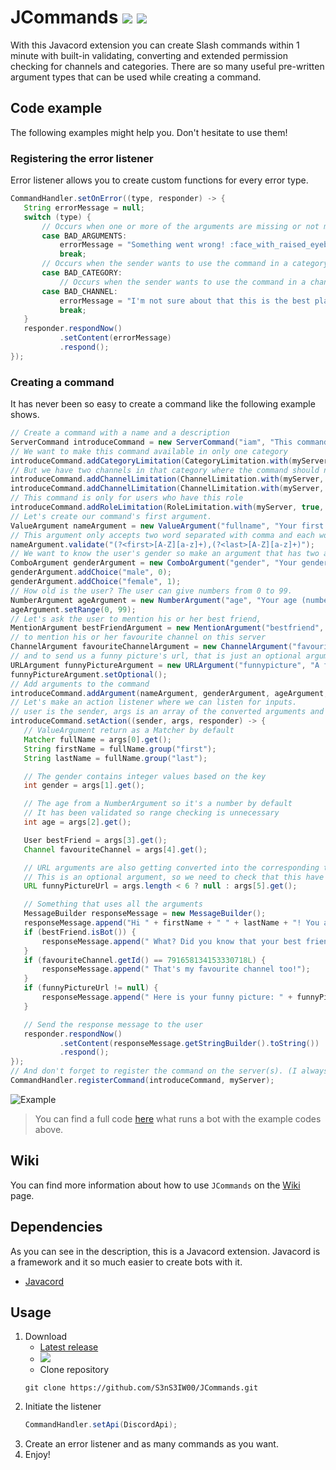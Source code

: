 # JCommands [![](https://img.shields.io/badge/Version-4.0.1-blue)](https://github.com/S3nS3IW00/JCommands) [![](https://img.shields.io/badge/Javadoc-Latest-green)](https://s3ns3iw00.github.io/JCommands/javadoc/)

With this Javacord extension you can create Slash commands within 1 minute with built-in validating, converting and
extended permission checking for channels and categories. There are so many useful pre-written argument types that can
be used while creating a command.

## Code example

The following examples might help you. Don't hesitate to use them!

### Registering the error listener

Error listener allows you to create custom functions for every error type.

```java  
CommandHandler.setOnError((type, responder) -> {
   String errorMessage = null;
   switch (type) {
       // Occurs when one or more of the arguments are missing or not matching the pattern.
       case BAD_ARGUMENTS:
           errorMessage = "Something went wrong! :face_with_raised_eyebrow:";
           break;
       // Occurs when the sender wants to use the command in a category where it is not allowed.
       case BAD_CATEGORY:
           // Occurs when the sender wants to use the command in a channel where it is not allowed.
       case BAD_CHANNEL:
           errorMessage = "I'm not sure about that this is the best place to use this command. :face_with_raised_eyebrow:";
           break;
   }
   responder.respondNow()
           .setContent(errorMessage)
           .respond();
});
```  
  
### Creating a command  
It has never been so easy to create a command like the following example shows.

```java  
// Create a command with a name and a description
ServerCommand introduceCommand = new ServerCommand("iam", "This command is for to introduce yourself.");
// We want to make this command available in only one category
introduceCommand.addCategoryLimitation(CategoryLimitation.with(myServer, true, api.getChannelCategoryById(787365901552451595L).get()));
// But we have two channels in that category where the command should not to work
introduceCommand.addChannelLimitation(ChannelLimitation.with(myServer, false, api.getTextChannelById(787366035207618573L).get()));
introduceCommand.addChannelLimitation(ChannelLimitation.with(myServer, false, api.getTextChannelById(787366059643502644L).get()));
// This command is only for users who have this role
introduceCommand.addRoleLimitation(RoleLimitation.with(myServer, true, api.getRoleById(787366309561368606L).get()));
// Let's create our command's first argument.
ValueArgument nameArgument = new ValueArgument("fullname", "Your first and last name separated with comma (Firstname,Lastname)", SlashCommandOptionType.STRING);
// This argument only accepts two word separated with comma and each word started with capitalized letter.
nameArgument.validate("(?<first>[A-Z][a-z]+),(?<last>[A-Z][a-z]+)");
// We want to know the user's gender so make an argument that has two acceptable values.
ComboArgument genderArgument = new ComboArgument("gender", "Your gender", SlashCommandOptionType.INTEGER);
genderArgument.addChoice("male", 0);
genderArgument.addChoice("female", 1);
// How old is the user? The user can give numbers from 0 to 99.
NumberArgument ageArgument = new NumberArgument("age", "Your age (number between 0 and 99)");
ageArgument.setRange(0, 99);
// Let's ask the user to mention his or her best friend,
MentionArgument bestFriendArgument = new MentionArgument("bestfriend", "Your best friend on Discord");
// to mention his or her favourite channel on this server
ChannelArgument favouriteChannelArgument = new ChannelArgument("favouritechannel", "Your favourite channel on this server");
// and to send us a funny picture's url, that is just an optional argument
URLArgument funnyPictureArgument = new URLArgument("funnypicture", "A funny picture's url");
funnyPictureArgument.setOptional();
// Add arguments to the command
introduceCommand.addArgument(nameArgument, genderArgument, ageArgument, bestFriendArgument, favouriteChannelArgument, funnyPictureArgument);
// Let's make an action listener where we can listen for inputs.
// user is the sender, args is an array of the converted arguments and responder is a class that manages responses
introduceCommand.setAction((sender, args, responder) -> {
   // ValueArgument return as a Matcher by default
   Matcher fullName = args[0].get();
   String firstName = fullName.group("first");
   String lastName = fullName.group("last");

   // The gender contains integer values based on the key
   int gender = args[1].get();

   // The age from a NumberArgument so it's a number by default
   // It has been validated so range checking is unnecessary
   int age = args[2].get();

   User bestFriend = args[3].get();
   Channel favouriteChannel = args[4].get();

   // URL arguments are also getting converted into the corresponding type
   // This is an optional argument, so we need to check that this have been specified
   URL funnyPictureUrl = args.length < 6 ? null : args[5].get();

   // Something that uses all the arguments
   MessageBuilder responseMessage = new MessageBuilder();
   responseMessage.append("Hi " + firstName + " " + lastName + "! You are very " + (gender == 0 ? "handsome" : "beautiful") + " :heart: As I can see you are " + (age >= 10 && age < 20 ? "" : "not ") + "a teenager.");
   if (bestFriend.isBot()) {
       responseMessage.append(" What? Did you know that your best friend is a BOT?");
   }
   if (favouriteChannel.getId() == 791658134153330718L) {
       responseMessage.append(" That's my favourite channel too!");
   }
   if (funnyPictureUrl != null) {
       responseMessage.append(" Here is your funny picture: " + funnyPictureUrl.toString());
   }

   // Send the response message to the user
   responder.respondNow()
           .setContent(responseMessage.getStringBuilder().toString())
           .respond();
});
// And don't forget to register the command on the server(s). (I always forget it and never know what's wrong :D)
CommandHandler.registerCommand(introduceCommand, myServer);
```  

![Example](https://imgur.com/swqZYXH.png)
  
> You can find a full code [here](https://github.com/S3nS3IW00/JCommands/blob/master/src/test/java/me/s3ns3iw00/jcommands/TestMain.java) what runs a bot with the example codes above.

## Wiki
You can find more information about how to use `JCommands` on the [Wiki](https://github.com/S3nS3IW00/JCommands/wiki) page.
  
## Dependencies  
As you can see in the description, this is a Javacord extension. Javacord is a framework and it so much easier to create bots with it.  
- [Javacord](https://github.com/Javacord/Javacord)
  
## Usage  
1. Download
   - [Latest release](https://github.com/S3nS3IW00/JCommands/releases/latest)
   - [![](https://jitpack.io/v/S3nS3IW00/JCommands.svg)](https://jitpack.io/#S3nS3IW00/JCommands)
   - Clone repository
   ```
   git clone https://github.com/S3nS3IW00/JCommands.git  
   ```  
2. Initiate the listener  
   ```java  
   CommandHandler.setApi(DiscordApi);  
   ```  
3. Create an error listener and as many commands as you want.  
4. Enjoy!